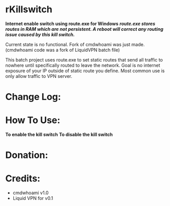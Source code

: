 # rKillswitch
**Internet enable switch using route.exe for Windows**
***route.exe stores routes in RAM which are not persistent. A reboot will correct any routing issue caused by this kill switch.***

Current state is no functional. Fork of cmdwhoami was just made.(cmdwhoami code was a fork of LiquidVPN batch file)

This batch project uses route.exe to set static routes that send all traffic to nowhere until specifically routed to leave the network. Goal is no internet exposure of your IP outside of static route you define. Most common use is only allow traffic to VPN server.

# Change Log:

# How To Use:

**To enable the kill switch**
**To disable the kill switch**

# Donation:

# Credits:
- cmdwhoami v1.0
- Liquid VPN for v0.1
